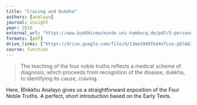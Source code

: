 ```yaml
---
title: "Craving and Dukkha"
authors: [analayo]
journal: insight
year: 2019
external_url: "https://www.buddhismuskunde.uni-hamburg.de/pdf/5-personen/analayo/cravingdukkha.pdf"
formats: [pdf]
drive_links: ["https://drive.google.com/file/d/13me29X0Tk44xTcvo-pDlA62ejh7GUXKs/view?usp=drivesdk"]
course: function
---
```


> The teaching of the four noble truths reflects a medical scheme of diagnosis, which proceeds from recognition of the disease, dukkha, to identifying its cause, craving.

Here, Bhikkhu Analayo gives us a straightforward exposition of the Four Noble Truths. A perfect, short introduction based on the Early Texts.
